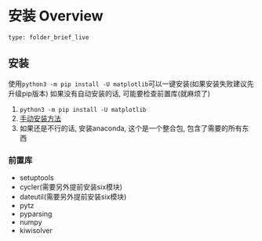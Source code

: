# 安装 Overview
 
```ccard
type: folder_brief_live
```
 
## 安装
使用`python3 -m pip install -U matplotlib`可以一键安装(如果安装失败建议先升级pip版本)
如果没有自动安装的话, 可能要检查前置库(就麻烦了)
1. `python3 -m pip install -U matplotlib`
2. [手动安装方法](https://www.zhihu.com/question/290814807/answer/472034076)
3. 如果还是不行的话, 安装anaconda, 这个是一个整合包, 包含了需要的所有东西
### 前置库
- setuptools
- cycler(需要另外提前安装six模块)
- dateutil(需要另外提前安装six模块)
- pytz
- pyparsing
- numpy
- kiwisolver